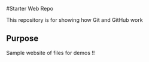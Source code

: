 #Starter Web Repo

This repository is for showing how Git and GitHub work

## Purpose

Sample website of files for demos !!
